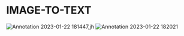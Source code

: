 # IMAGE-TO-TEXT
![Annotation 2023-01-22 181447,jh](https://user-images.githubusercontent.com/118171405/213918953-cd539f62-f276-489c-af23-93a27e006095.png)
![Annotation 2023-01-22 182021](https://user-images.githubusercontent.com/118171405/213918971-f853ff19-5d28-420d-8370-dab0b6e6f469.png)
